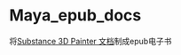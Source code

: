 # Maya_epub_docs

将[Substance 3D Painter 文档](https://helpx.adobe.com/substance-3d-painter/home.html)制成epub电子书
